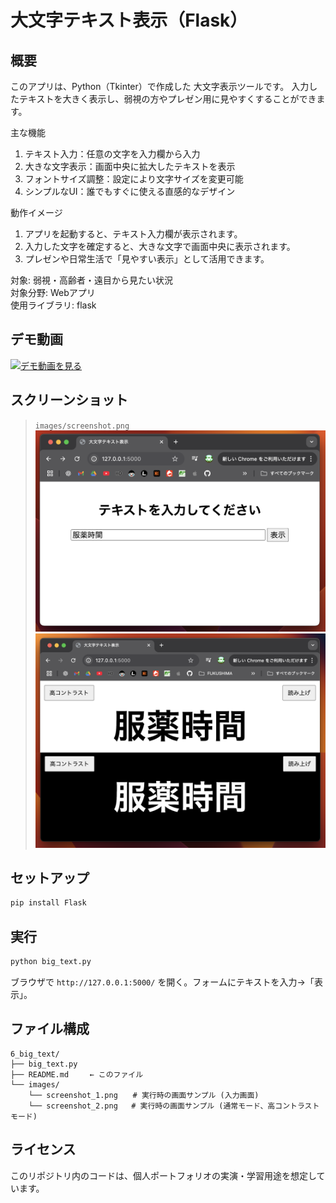 # 大文字テキスト表示（Flask）

## 概要

このアプリは、Python（Tkinter）で作成した 大文字表示ツールです。
入力したテキストを大きく表示し、弱視の方やプレゼン用に見やすくすることができます。

主な機能
 1. テキスト入力：任意の文字を入力欄から入力
 2. 大きな文字表示：画面中央に拡大したテキストを表示
 3. フォントサイズ調整：設定により文字サイズを変更可能
 4. シンプルなUI：誰でもすぐに使える直感的なデザイン

動作イメージ
 1. アプリを起動すると、テキスト入力欄が表示されます。
 2. 入力した文字を確定すると、大きな文字で画面中央に表示されます。
 3. プレゼンや日常生活で「見やすい表示」として活用できます。

対象: 弱視・高齢者・遠目から見たい状況  
対象分野: Webアプリ  
使用ライブラリ: flask

## デモ動画
[![デモ動画を見る](https://img.youtube.com/vi/KSR2g4imx18/0.jpg)](https://www.youtube.com/watch?v=KSR2g4imx18)

## スクリーンショット
> `images/screenshot.png` 
![screenshot](images/screenshot_1.png)
![screenshot](images/screenshot_2.png)

## セットアップ
```bash
pip install Flask
```

## 実行
```bash
python big_text.py
```
ブラウザで `http://127.0.0.1:5000/` を開く。フォームにテキストを入力→「表示」。


## ファイル構成
```
6_big_text/
├── big_text.py
├── README.md   　← このファイル
└── images/
    └── screenshot_1.png　　# 実行時の画面サンプル (入力画面)
    └── screenshot_2.png   # 実行時の画面サンプル (通常モード、高コントラストモード)
```
## ライセンス
このリポジトリ内のコードは、個人ポートフォリオの実演・学習用途を想定しています。
